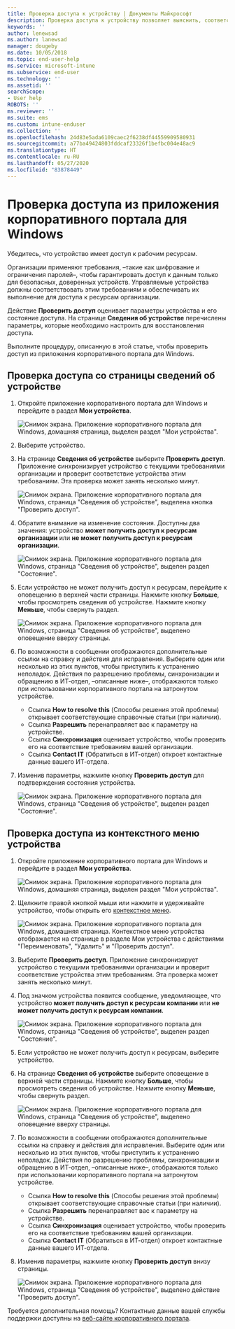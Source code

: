 ```yaml
---
title: Проверка доступа к устройству | Документы Майкрософт
description: Проверка доступа к устройству позволяет выяснить, соответствует ли устройство требованиям и может ли оно получать доступ к рабочим ресурсам.
keywords: ''
author: lenewsad
ms.author: lanewsad
manager: dougeby
ms.date: 10/05/2018
ms.topic: end-user-help
ms.service: microsoft-intune
ms.subservice: end-user
ms.technology: ''
ms.assetid: ''
searchScope:
- User help
ROBOTS: ''
ms.reviewer: ''
ms.suite: ems
ms.custom: intune-enduser
ms.collection: ''
ms.openlocfilehash: 24d83e5ada6109caec2f6238df44559909580931
ms.sourcegitcommit: a77ba49424803fddcaf23326f1befbc004e48ac9
ms.translationtype: HT
ms.contentlocale: ru-RU
ms.lasthandoff: 05/27/2020
ms.locfileid: "83878449"
---
```

# <a name="check-access-from-company-portal-app-for-windows"></a>Проверка доступа из приложения корпоративного портала для Windows

Убедитесь, что устройство имеет доступ к рабочим ресурсам. 

Организации применяют требования, &ndash;такие как шифрование и ограничения паролей&ndash;, чтобы гарантировать доступ к данным только для безопасных, доверенных устройств. Управляемые устройства должны соответствовать этим требованиям и обеспечивать их выполнение для доступа к ресурсам организации.

Действие **Проверить доступ** оценивает параметры устройства и его состояние доступа. На странице **Сведения об устройстве** перечислены параметры, которые необходимо настроить для восстановления доступа. 

Выполните процедуру, описанную в этой статье, чтобы проверить доступ из приложения корпоративного портала для Windows.  

## <a name="check-access-from-device-details-page"></a>Проверка доступа со страницы сведений об устройстве  
1. Откройте приложение корпоративного портала для Windows и перейдите в раздел **Мои устройства**.  

    ![Снимок экрана. Приложение корпоративного портала для Windows, домашняя страница, выделен раздел "Мои устройства".](./media/1809_CheckAccess_Context_Select_Device.png)  
2. Выберите устройство.  
3. На странице **Сведения об устройстве** выберите **Проверить доступ**. Приложение синхронизирует устройство с текущими требованиями организации и проверит соответствие устройства этим требованиям. Эта проверка может занять несколько минут.  

    ![Снимок экрана. Приложение корпоративного портала для Windows, страница "Сведения об устройстве", выделена кнопка "Проверить доступ".](./media/1809_CheckAccess_Checking_Status.png) 

4. Обратите внимание на изменение состояния. Доступны два значения: устройство **может получить доступ к ресурсам организации** или **не может получить доступ к ресурсам организации**.  

   ![Снимок экрана. Приложение корпоративного портала для Windows, страница "Сведения об устройстве", выделен раздел "Состояние".](./media/1809_CheckAccess_Device_details_status1.png)  
   
5. Если устройство не может получить доступ к ресурсам, перейдите к оповещению в верхней части страницы. Нажмите кнопку **Больше**, чтобы просмотреть сведения об устройстве. Нажмите кнопку **Меньше**, чтобы свернуть раздел.  

    ![Снимок экрана. Приложение корпоративного портала для Windows, страница "Сведения об устройстве", выделено оповещение вверху страницы.](./media/1809_CheckAccess_Device_details_alert1.png)  

6. По возможности в сообщении отображаются дополнительные ссылки на справку и действия для исправления. Выберите один или несколько из этих пунктов, чтобы приступить к устранению неполадок. Действия по разрешению проблемы, синхронизации и обращению в ИТ-отдел, &ndash;описанные ниже&ndash;, отображаются только при использовании корпоративного портала на затронутом устройстве.  

     * Ссылка **How to resolve this** (Способы решения этой проблемы) открывает соответствующие справочные статьи (при наличии).  
     * Ссылка **Разрешить** перенаправляет вас к параметру на устройстве.  
     * Ссылка **Синхронизация** оценивает устройство, чтобы проверить его на соответствие требованиям вашей организации.  
     * Ссылка **Contact IT** (Обратиться в ИТ-отдел) откроет контактные данные вашего ИТ-отдела.   
 
6. Изменив параметры, нажмите кнопку **Проверить доступ** для подтверждения состояния устройства.  

    ![Снимок экрана. Приложение корпоративного портала для Windows, страница "Сведения об устройстве", выделен раздел "Состояние".](./media/1809_CheckAccess_Device_details_status1.png)  

## <a name="check-access-from-device-context-menu"></a>Проверка доступа из контекстного меню устройства  
1. Откройте приложение корпоративного портала для Windows и перейдите в раздел **Мои устройства**.  

    ![Снимок экрана. Приложение корпоративного портала для Windows, домашняя страница, выделен раздел "Мои устройства".](./media/1809_CheckAccess_Context_Select_Device.png)  

2. Щелкните правой кнопкой мыши или нажмите и удерживайте устройство, чтобы открыть его [контекстное меню](https://docs.microsoft.com//windows/uwp/design/controls-and-patterns/menus).  

    ![Снимок экрана. Приложение корпоративного портала для Windows, домашняя страница. Контекстное меню устройства отображается на странице в разделе **Мои устройства** с действиями "Переименовать", "Удалить" и "Проверить доступ".](./media/1809_DeviceContextMenu_Windows_CP.png)  
3. Выберите **Проверить доступ**. Приложение синхронизирует устройство с текущими требованиями организации и проверит соответствие устройства этим требованиям. Эта проверка может занять несколько минут.  
 
4. Под значком устройства появится сообщение, уведомляющее, что устройство **может получить доступ к ресурсам компании** или **не может получить доступ к ресурсам компании**. 

    ![Снимок экрана. Приложение корпоративного портала для Windows, страница "Сведения об устройстве", выделен раздел "Состояние".](./media/1809_CheckAccess_Context_Menu_Alert2.png) 

5. Если устройство не может получить доступ к ресурсам, выберите устройство.  
6. На странице **Сведения об устройстве** выберите оповещение в верхней части страницы. Нажмите кнопку **Больше**, чтобы просмотреть сведения об устройстве. Нажмите кнопку **Меньше**, чтобы свернуть раздел.  

    ![Снимок экрана. Приложение корпоративного портала для Windows, страница "Сведения об устройстве", выделено оповещение вверху страницы.](./media/1809_CheckAccess_Device_details_alert1.png)  

6. По возможности в сообщении отображаются дополнительные ссылки на справку и действия для исправления. Выберите один или несколько из этих пунктов, чтобы приступить к устранению неполадок. Действия по разрешению проблемы, синхронизации и обращению в ИТ-отдел, &ndash;описанные ниже&ndash;, отображаются только при использовании корпоративного портала на затронутом устройстве.  

     * Ссылка **How to resolve this** (Способы решения этой проблемы) открывает соответствующие справочные статьи (при наличии).  
     * Ссылка **Разрешить** перенаправляет вас к параметру на устройстве.  
     * Ссылка **Синхронизация** оценивает устройство, чтобы проверить его на соответствие требованиям вашей организации.  
     * Ссылка **Contact IT** (Обратиться в ИТ-отдел) откроет контактные данные вашего ИТ-отдела.    

7. Изменив параметры, нажмите кнопку **Проверить доступ** внизу страницы.  

    ![Снимок экрана. Приложение корпоративного портала для Windows, страница "Сведения об устройстве", выделено действие "Проверить доступ".](./media/1809_CheckAccess_Device_details_button.png) 


Требуется дополнительная помощь? Контактные данные вашей службы поддержки доступны на [веб-сайте корпоративного портала](https://go.microsoft.com/fwlink/?linkid=2010980).
